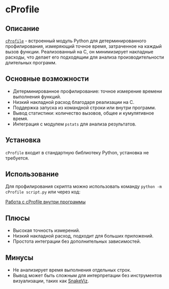 # cProfile

## Описание
[`cProfile`](https://docs.python.org/3/library/profile.html#module-cProfile) - встроенный модуль Python для детерминированного профилирования, измеряющий точное время, затраченное на каждый вызов функции. Реализованный на C, он минимизирует накладные расходы, что делает его подходящим для анализа производительности длительных программ.

## Основные возможности
- Детерминированное профилирование: точное измерение времени выполнения функций.
- Низкий накладной расход благодаря реализации на C.
- Поддержка запуска из командной строки или внутри программ.
- Вывод статистики: количество вызовов, общее и кумулятивное время.
- Интеграция с модулем `pstats` для анализа результатов.

## Установка
`cProfile` входит в стандартную библиотеку Python, установка не требуется.

## Использование
Для профилирования скрипта можно использовать команду `python -m cProfile script.py` или через код:

[Работа с cProfile внутри программы](../examples/cprofile/short.txt)

## Плюсы
- Высокая точность измерений.
- Низкий накладной расход, подходит для больших приложений.
- Простота интеграции без дополнительных зависимостей.

## Минусы
- Не анализирует время выполнения отдельных строк.
- Вывод может быть сложным для интерпретации без инструментов визуализации, таких как [SnakeViz](https://jiffyclub.github.io/snakeviz/).